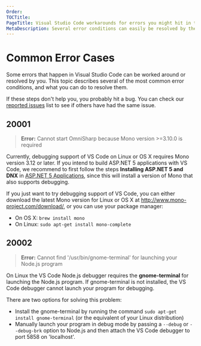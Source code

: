```yaml
---
Order:
TOCTitle:
PageTitle: Visual Studio Code workarounds for errors you might hit in the product.
MetaDescription: Several error conditions can easily be resolved by the user this page is designed to help un-block you.
---
```


# Common Error Cases

Some errors that happen in Visual Studio Code can be worked around or resolved by you.  This topic describes several of the most common error conditions, and what you can do to resolve them.

If these steps don't help you, you probably hit a bug. You can check our [reported issues](http://github.com/microsoft/vscode/issues) list to see if others have had the same issue.

## 20001
>**Error:** Cannot start OmniSharp because Mono version >=3.10.0 is required

Currently, debugging support of VS Code on Linux or OS X requires Mono version 3.12 or later.
If you intend to build ASP.NET 5 applications with VS Code, we recommend to first follow the steps
**Installing ASP.NET 5 and DNX** in [ASP.NET 5 Applications](/docs/runtimes/ASPnet5.md), since this will install a version of Mono
that also supports debugging.

If you just want to try debugging support of VS Code, you can either download the latest Mono version
for Linux or OS X at <http://www.mono-project.com/download/>, or you can use your package manager:

* On OS X: `brew install mono`
* On Linux: `sudo apt-get install mono-complete`

## 20002
>**Error:** Cannot find '/usr/bin/gnome-terminal' for launching your Node.js program

On Linux the VS Code Node.js debugger requires the **gnome-terminal** for launching the Node.js program.
If gnome-terminal is not installed, the VS Code debugger cannot launch your program for debugging.

There are two options for solving this problem:

* Install the gnome-terminal by running the command `sudo apt-get install gnome-terminal` (or the equivalent of your Linux distribution)
* Manually launch your program in debug mode by passing a `--debug` or `--debug-brk` option to Node.js and then attach the VS Code debugger to port 5858 on 'localhost'.
